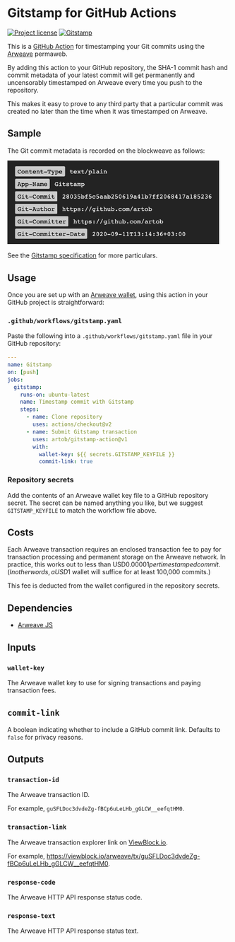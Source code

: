 # Gitstamp for GitHub Actions

[![Project license](https://img.shields.io/badge/license-Public%20Domain-blue.svg)](https://unlicense.org)
[![Gitstamp](https://github.com/artob/gitstamp-action/workflows/Gitstamp/badge.svg)](https://github.com/artob/gitstamp-action/actions?query=workflow%3AGitstamp)

This is a [GitHub Action] for timestamping your Git commits using the
[Arweave] permaweb.

By adding this action to your GitHub repository, the SHA-1 commit hash and
commit metadata of your latest commit will get permanently and uncensorably
timestamped on Arweave every time you push to the repository.

This makes it easy to prove to any third party that a particular commit was
created no later than the time when it was timestamped on Arweave.

## Sample

The Git commit metadata is recorded on the blockweave as follows:

<img alt="Screenshot of Gitstamp metadata" src="https://raw.githubusercontent.com/artob/gitstamp-action/master/sample.png" width="480"/>

See the [Gitstamp specification] for more particulars.

[Gitstamp specification]: https://github.com/artob/gitstamp.dev#specification

## Usage

Once you are set up with an [Arweave wallet], using this action in your
GitHub project is straightforward:

### `.github/workflows/gitstamp.yaml`

Paste the following into a `.github/workflows/gitstamp.yaml` file in your
GitHub repository:

```yaml
---
name: Gitstamp
on: [push]
jobs:
  gitstamp:
    runs-on: ubuntu-latest
    name: Timestamp commit with Gitstamp
    steps:
      - name: Clone repository
        uses: actions/checkout@v2
      - name: Submit Gitstamp transaction
        uses: artob/gitstamp-action@v1
        with:
          wallet-key: ${{ secrets.GITSTAMP_KEYFILE }}
          commit-link: true
```

### Repository secrets

Add the contents of an Arweave wallet key file to a GitHub repository
secret. The secret can be named anything you like, but we suggest
`GITSTAMP_KEYFILE` to match the workflow file above.

## Costs

Each Arweave transaction requires an enclosed transaction fee to pay for
transaction processing and permanent storage on the Arweave network.
In practice, this works out to less than USD$0.00001 per timestamped commit.
(In other words, a USD$1 wallet will suffice for at least 100,000 commits.)

This fee is deducted from the wallet configured in the repository secrets.

## Dependencies

- [Arweave JS](https://github.com/ArweaveTeam/arweave-js)

## Inputs

### `wallet-key`

The Arweave wallet key to use for signing transactions and paying
transaction fees.

## `commit-link`

A boolean indicating whether to include a GitHub commit link.
Defaults to `false` for privacy reasons.

## Outputs

### `transaction-id`

The Arweave transaction ID.

For example, `guSFLDoc3dvdeZg-fBCp6uLeLHb_gGLCW__eefqtHM0`.

### `transaction-link`

The Arweave transaction explorer link on [ViewBlock.io](https://viewblock.io).

For example, <https://viewblock.io/arweave/tx/guSFLDoc3dvdeZg-fBCp6uLeLHb_gGLCW__eefqtHM0>.

### `response-code`

The Arweave HTTP API response status code.

### `response-text`

The Arweave HTTP API response status text.

[GitHub Action]:  https://github.com/features/actions
[Arweave]:        https://www.arweave.org
[Arweave wallet]: https://www.arweave.org/wallet
